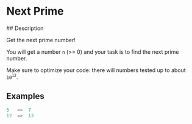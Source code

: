 # Next Prime

## Description

Get the next prime number!

You will get a number `n` (>= 0) and your task is to find the next prime number.

Make sure to optimize your code: there will numbers tested up to about `10`<sup>`12`</sup>.

## Examples

```python
5   =>  7
12  =>  13
```

